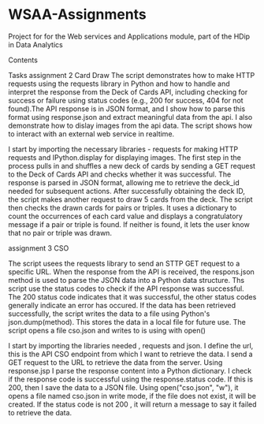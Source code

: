# WSAA-Assignments
Project for for the Web services and Applications module, part of the HDip in Data Analytics

Contents


Tasks
assignment 2 Card Draw
The script demonstrates how to make HTTP requests using the requests library in Python and how to handle and interpret the response from the Deck of Cards API, including checking for success or failure using status codes (e.g., 200 for success, 404 for not found).The API response is in JSON format, and I show how to parse this format using response.json and extract meaningful data from the api. I also demonstrate how to dislay images from the api data. The script shows how to interact with an external web service in realtime.

I start by importing the necessary libraries - requests for making HTTP requests and IPython.display for displaying images.  The first step in the process pulls in and shuffles a new deck of cards by sending a GET request to the Deck of Cards API and checks whether it was successful. The response is parsed in JSON format, allowing me to retrieve the deck_id needed for subsequent actions. After successfully obtaining the deck ID, the script makes another request to draw 5 cards from the deck. The script then checks the drawn cards for pairs or triples. It uses a dictionary to count the occurrences of each card value and displays a congratulatory message if a pair or triple is found. If neither is found, it lets the user know that no pair or triple was drawn.

assignment 3 CSO

The script usees the requests library to send an STTP GET request to a specific URL. When the response from the API is received, the respons.json method is used to parse the JSON data into a Python data structure. Ths script use the status codes to check if the API response was successful. The 200 status code indicates that it was successful, the other status codes generally indicate an error has occured. If the data has been retrieved successfully, the script writes the data to a file using Python's json.dump(method). This stores the data in a local file for future use.
The script opens a file cso.json and writes to is using with open()

I start by importing the libraries needed , requests and json. I define the url, this is the API CSO endpoint from which I want to retrieve the data. I send a GET request to the URL to retrieve the data from the server. Using response.jsp I parse the response content into a Python dictionary. I check if the response code is successful using the response.status code. If this is 200, then I save the data to a JSON file. Using open("cso.json", "w"), it opens a file named cso.json in write mode, if the file does not exist, it will be created. If the status code is not 200 , it will return a message to say it failed to retrieve the data.